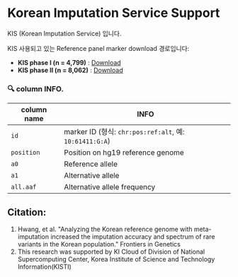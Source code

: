 # Korean Imputation Service Support

KIS (Korean Imputation Service) 입니다.

KIS 사용되고 있는 Reference panel marker download 경로입니다:

- **KIS phase I (n = 4,799)** : [Download](https://drive.google.com/uc?export=download&id=1RJuETfkGr0egYkWmb4HKJleXRLv5f02A)
- **KIS phase II (n = 8,062)** : [Download](https://drive.google.com/uc?export=download&id=1vzchiy0JXKeYWXf4XGxrcOfxOGLlt0fy)

### 🔍 column INFO.

| column name | INFO |
|------------|------|
| `id`       | marker ID (형식: `chr:pos:ref:alt`, 예: `10:61411:G:A`) |
| `position` | Position on hg19 reference genome |
| `a0`       | Reference allele |
| `a1`       | Alternative allele  |
| `all.aaf`  | Alternative allele frequency  |


## Citation:
1. Hwang, et al. "Analyzing the Korean reference genome with meta-imputation increased the imputation accuracy and spectrum of rare variants in the Korean population." Frontiers in Genetics
2. This research was supported by KI Cloud of Division of National Supercomputing Center, Korea Institute of Science and Technology Information(KISTI)
